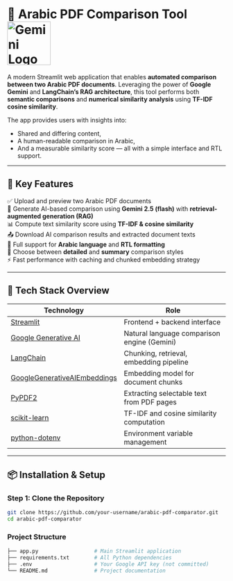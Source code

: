 # 📄 Arabic PDF Comparison Tool <img src="https://www.boundaryml.com/gemini.png" alt="Gemini Logo" width="100"/>

A modern Streamlit web application that enables **automated comparison between two Arabic PDF documents**. Leveraging the power of **Google Gemini** and **LangChain’s RAG architecture**, this tool performs both **semantic comparisons** and **numerical similarity analysis** using **TF-IDF cosine similarity**.

The app provides users with insights into:
- Shared and differing content,
- A human-readable comparison in Arabic,
- And a measurable similarity score — all with a simple interface and RTL support.

---

## 🚀 Key Features

✅ Upload and preview two Arabic PDF documents  
🧠 Generate AI-based comparison using **Gemini 2.5 (flash)** with **retrieval-augmented generation (RAG)**  
📊 Compute text similarity score using **TF-IDF & cosine similarity**  
📤 Download AI comparison results and extracted document texts  
🎨 Full support for **Arabic language** and **RTL formatting**  
🔁 Choose between **detailed** and **summary** comparison styles  
⚡ Fast performance with caching and chunked embedding strategy

---

## 🧱 Tech Stack Overview

| Technology | Role |
|------------|------|
| [Streamlit](https://streamlit.io/) | Frontend + backend interface |
| [Google Generative AI](https://ai.google.dev/) | Natural language comparison engine (Gemini) |
| [LangChain](https://www.langchain.com/) | Chunking, retrieval, embedding pipeline |
| [GoogleGenerativeAIEmbeddings](https://github.com/langchain-ai/langchain-google-genai) | Embedding model for document chunks |
| [PyPDF2](https://pypi.org/project/PyPDF2/) | Extracting selectable text from PDF pages |
| [scikit-learn](https://scikit-learn.org/) | TF-IDF and cosine similarity computation |
| [python-dotenv](https://pypi.org/project/python-dotenv/) | Environment variable management |

---

## 📦 Installation & Setup

### Step 1: Clone the Repository
```bash
git clone https://github.com/your-username/arabic-pdf-comparator.git
cd arabic-pdf-comparator
```

### Project Structure
```bash
├── app.py                  # Main Streamlit application
├── requirements.txt        # All Python dependencies
├── .env                    # Your Google API key (not committed)
└── README.md               # Project documentation
```
